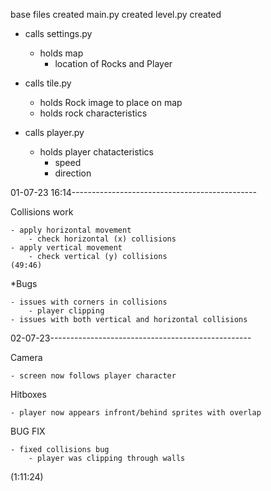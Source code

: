 base files created
main.py created
level.py created

- calls settings.py
    - holds map
        - location of Rocks and Player

- calls tile.py
    - holds Rock image to place on map
    - holds rock characteristics

- calls player.py
    - holds player chatacteristics
        - speed
        - direction


01-07-23 16:14----------------------------------------------

Collisions work

    - apply horizontal movement 
        - check horizontal (x) collisions
    - apply vertical movement
        - check vertical (y) collisions
    (49:46)

*Bugs

    - issues with corners in collisions
        - player clipping
    - issues with both vertical and horizontal collisions

02-07-23--------------------------------------------------

Camera

    - screen now follows player character

Hitboxes

    - player now appears infront/behind sprites with overlap

BUG FIX

    - fixed collisions bug
        - player was clipping through walls

(1:11:24)
